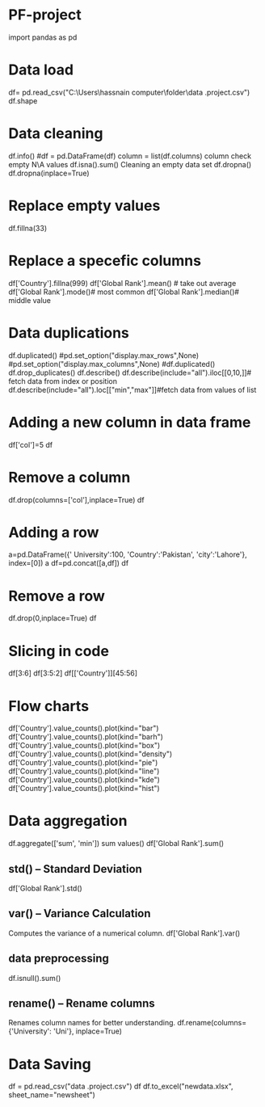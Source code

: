 # PF-project
import pandas as pd
# Data load
df= pd.read_csv("C:\\Users\\hassnain computer\\folder\\data .project.csv")
df.shape
# Data cleaning
df.info()
#df = pd.DataFrame(df)
column = list(df.columns)
column
check empty N\A values
df.isna().sum()
 Cleaning an empty data set
df.dropna()
df.dropna(inplace=True)
# Replace empty values
df.fillna(33)
# Replace a specefic columns

df['Country'].fillna(999)
df['Global Rank'].mean() # take out average
df['Global Rank'].mode()# most common
df['Global Rank'].median()# middle value
# Data duplications
df.duplicated()
#pd.set_option("display.max_rows",None)
#pd.set_option("display.max_columns",None)
#df.duplicated()
df.drop_duplicates()
df.describe()
df.describe(include="all").iloc[[0,10,]]# fetch data from index or position
df.describe(include="all").loc[["min","max"]]#fetch data from values of list
# Adding a new column in data frame
df['col']=5
df
# Remove a column
df.drop(columns=['col'],inplace=True)
df
# Adding a row
a=pd.DataFrame({' University':100,
                'Country':'Pakistan',
                  'city':'Lahore'},
                  index=[0])
a
df=pd.concat([a,df])
df
# Remove a row
df.drop(0,inplace=True)
df
# Slicing in code
df[3:6]
df[3:5:2]
df[['Country']][45:56]
# Flow charts
df['Country'].value_counts().plot(kind="bar")
df['Country'].value_counts().plot(kind="barh")
df['Country'].value_counts().plot(kind="box")
df['Country'].value_counts().plot(kind="density")
df['Country'].value_counts().plot(kind="pie")
df['Country'].value_counts().plot(kind="line")
df['Country'].value_counts().plot(kind="kde")
df['Country'].value_counts().plot(kind="hist")
# Data aggregation

df.aggregate(['sum', 'min'])
 sum values()
df['Global Rank'].sum()

##  std() – Standard Deviation

df['Global Rank'].std()
## var() – Variance Calculation
Computes the variance of a numerical column.
df['Global Rank'].var()
## data preprocessing
df.isnull().sum() 
## rename() – Rename columns
Renames column names for better understanding.
df.rename(columns={'University': 'Uni'}, inplace=True)

#  Data Saving
df = pd.read_csv("data .project.csv")
df
df.to_excel("newdata.xlsx", sheet_name="newsheet")
